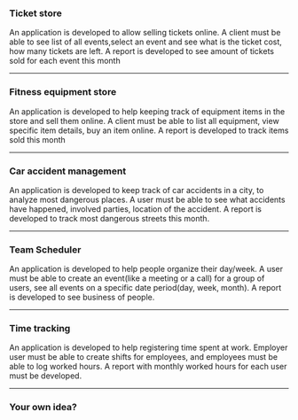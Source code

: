### Ticket store
An application is developed to allow selling tickets online.
A client must be able to see list of all events,select an event and see what is the ticket cost, how many tickets are left.
A report is developed to see amount of tickets sold for each event this month
 
--- 
### Fitness equipment store
An application is developed to help keeping track of equipment items in the store and sell them online.
A client must be able to list all equipment, view specific item details, buy an item online.
A report is developed to track items sold this month
 
---
### Car accident management
An application is developed to keep track of car accidents in a city, to analyze most dangerous places.
A user must be able to see what accidents have happened, involved parties, location of the accident.
A report is developed to track most dangerous streets this month.
 
---
### Team Scheduler
An application is developed to help people organize their day/week.
A user must be able to create an event(like a meeting or a call) for a group of users, see all events on a specific date period(day, week, month).
A report is developed to see business of people.
 
---
### Time tracking
An application is developed to help registering time spent at work.
Employer user must be able to create shifts for employees, and employees must be able to log worked hours.
A report with monthly worked hours for each user must be developed.

---
### Your own idea?
